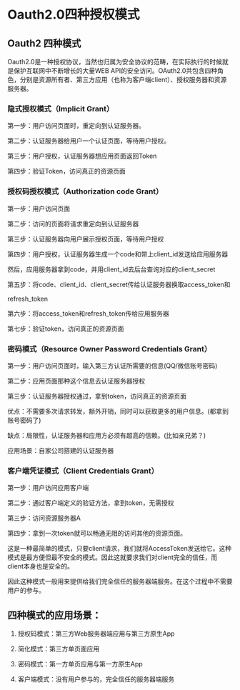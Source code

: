 # Oauth2.0四种授权模式


## Oauth2 四种模式
Oauth2.0是一种授权协议，当然也归属为安全协议的范畴，在实际执行的时候就是保护互联网中不断增长的大量WEB API的安全访问。OAuth2.0共包含四种角色，分别是资源所有者、第三方应用（也称为客户端client）、授权服务器和资源服务器。

### 隐式授权模式（Implicit Grant）

第一步：用户访问页面时，重定向到认证服务器。

第二步：认证服务器给用户一个认证页面，等待用户授权。

第三步：用户授权，认证服务器想应用页面返回Token

第四步：验证Token，访问真正的资源页面

### 授权码授权模式（Authorization code Grant）

第一步：用户访问页面

第二步：访问的页面将请求重定向到认证服务器

第三步：认证服务器向用户展示授权页面，等待用户授权

第四步：用户授权，认证服务器生成一个code和带上client_id发送给应用服务器

然后，应用服务器拿到code，并用client_id去后台查询对应的client_secret

第五步：将code、client_id、client_secret传给认证服务器换取access_token和

refresh_token

第六步：将access_token和refresh_token传给应用服务器

第七步：验证token，访问真正的资源页面

### 密码模式（Resource Owner Password Credentials Grant）

第一步：用户访问页面时，输入第三方认证所需要的信息(QQ/微信账号密码)

第二步：应用页面那种这个信息去认证服务器授权

第三步：认证服务器授权通过，拿到token，访问真正的资源页面

优点：不需要多次请求转发，额外开销，同时可以获取更多的用户信息。(都拿到账号密码了)

缺点：局限性，认证服务器和应用方必须有超高的信赖。(比如亲兄弟？)

应用场景：自家公司搭建的认证服务器

### 客户端凭证模式（Client Credentials Grant）

第一步：用户访问应用客户端

第二步：通过客户端定义的验证方法，拿到token，无需授权

第三步：访问资源服务器A

第四步：拿到一次token就可以畅通无阻的访问其他的资源页面。

这是一种最简单的模式，只要client请求，我们就将AccessToken发送给它。这种模式是最方便但最不安全的模式。因此这就要求我们对client完全的信任，而client本身也是安全的。

因此这种模式一般用来提供给我们完全信任的服务器端服务。在这个过程中不需要用户的参与。

## 四种模式的应用场景：

1. 授权码模式：第三方Web服务器端应用与第三方原生App

2. 简化模式：第三方单页面应用

3. 密码模式：第一方单页应用与第一方原生App

4. 客户端模式：没有用户参与的，完全信任的服务器端服务
